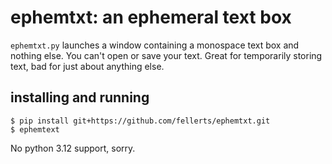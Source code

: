 # ephemtxt: an ephemeral text box
`ephemtxt.py` launches a window containing a monospace text box and nothing
else. You can't open or save your text. Great for temporarily storing text,
bad for just about anything else.

## installing and running
```
$ pip install git+https://github.com/fellerts/ephemtxt.git
$ ephemtext
```
No python 3.12 support, sorry.